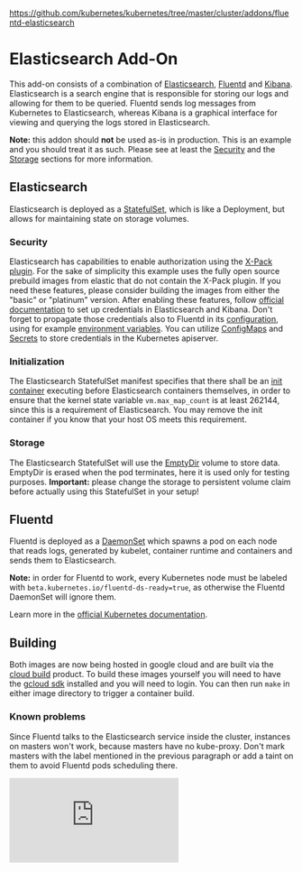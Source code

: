 https://github.com/kubernetes/kubernetes/tree/master/cluster/addons/fluentd-elasticsearch

# Elasticsearch Add-On

This add-on consists of a combination of [Elasticsearch][elasticsearch],
[Fluentd][fluentd] and [Kibana][kibana]. Elasticsearch is a search engine
that is responsible for storing our logs and allowing for them to be queried.
Fluentd sends log messages from Kubernetes to Elasticsearch, whereas Kibana
is a graphical interface for viewing and querying the logs stored in
Elasticsearch.

**Note:** this addon should **not** be used as-is in production. This is
an example and you should treat it as such. Please see at least the
[Security](#security) and the [Storage](#storage) sections for more
information.

## Elasticsearch

Elasticsearch is deployed as a [StatefulSet][statefulSet], which is like
a Deployment, but allows for maintaining state on storage volumes. 

### Security

Elasticsearch has capabilities to enable authorization using the [X-Pack
plugin][xPack]. For the sake of simplicity this example uses the fully open
source prebuild images from elastic that do not contain the X-Pack plugin. If
you need these features, please consider building the images from either the
"basic" or "platinum" version. After enabling these features, follow [official
documentation][setupCreds] to set up credentials in Elasticsearch and Kibana.
Don't forget to propagate those credentials also to Fluentd in its
[configuration][fluentdCreds], using for example [environment
variables][fluentdEnvVar]. You can utilize [ConfigMaps][configMap] and
[Secrets][secret] to store credentials in the Kubernetes apiserver.

### Initialization

The Elasticsearch StatefulSet manifest specifies that there shall be an
[init container][initContainer] executing before Elasticsearch containers
themselves, in order to ensure that the kernel state variable
`vm.max_map_count` is at least 262144, since this is a requirement of
Elasticsearch. You may remove the init container if you know that your host
OS meets this requirement.

### Storage

The Elasticsearch StatefulSet will use the [EmptyDir][emptyDir] volume to
store data. EmptyDir is erased when the pod terminates, here it is used only
for testing purposes. **Important:** please change the storage to persistent
volume claim before actually using this StatefulSet in your setup!

## Fluentd

Fluentd is deployed as a [DaemonSet][daemonSet] which spawns a pod on each
node that reads logs, generated by kubelet, container runtime and containers
and sends them to Elasticsearch.

**Note:** in order for Fluentd to work, every Kubernetes node must be labeled
with `beta.kubernetes.io/fluentd-ds-ready=true`, as otherwise the Fluentd
DaemonSet will ignore them.

Learn more in the [official Kubernetes documentation][k8sElasticsearchDocs].

## Building

Both images are now being hosted in google cloud and are built via the
[cloud build](https://cloud.google.com/cloud-build/) product.  To build these
images yourself you will need to have the [gcloud sdk](https://cloud.google.com/sdk/install)
installed and you will need to login.  You can then run `make` in either
image directory to trigger a container build.

### Known problems

Since Fluentd talks to the Elasticsearch service inside the cluster, instances
on masters won't work, because masters have no kube-proxy. Don't mark masters
with the label mentioned in the previous paragraph or add a taint on them to
avoid Fluentd pods scheduling there.

[fluentd]: http://www.fluentd.org/
[elasticsearch]: https://www.elastic.co/products/elasticsearch
[kibana]: https://www.elastic.co/products/kibana
[xPack]: https://www.elastic.co/products/x-pack
[setupCreds]: https://www.elastic.co/guide/en/x-pack/current/setting-up-authentication.html#reset-built-in-user-passwords
[fluentdCreds]: https://github.com/uken/fluent-plugin-elasticsearch#user-password-path-scheme-ssl_verify
[fluentdEnvVar]: https://docs.fluentd.org/v0.12/articles/faq#how-can-i-use-environment-variables-to-configure-parameters-dynamically
[configMap]: https://kubernetes.io/docs/tasks/configure-pod-container/configure-pod-configmap/
[secret]: https://kubernetes.io/docs/concepts/configuration/secret/
[statefulSet]: https://kubernetes.io/docs/concepts/workloads/controllers/statefulset
[initContainer]: https://kubernetes.io/docs/concepts/workloads/pods/init-containers/
[emptyDir]: https://kubernetes.io/docs/concepts/storage/volumes#emptydir
[daemonSet]: https://kubernetes.io/docs/concepts/workloads/controllers/daemonset/
[k8sElasticsearchDocs]: https://kubernetes.io/docs/tasks/debug-application-cluster/logging-elasticsearch-kibana

[![Analytics](https://kubernetes-site.appspot.com/UA-36037335-10/GitHub/cluster/addons/fluentd-elasticsearch/README.md?pixel)]()
